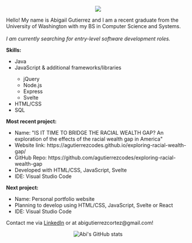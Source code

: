 <!-- 
  Tutorial: https://medium.com/design-bootcamp/how-to-design-an-attractive-github-profile-readme-3618d6c53783
  Header: https://github.com/kyechan99/capsule-render
  GitHub stats widget: https://github.com/anuraghazra/github-readme-stats 
-->

<div id="header">
  <p align='center'>
      <img src="https://capsule-render.vercel.app/api?type=waving&text=Hello%20there!&fontColor=FFFFFF&color=1D3363&height=200&fontSize=60&animation=fadeIn&fontAlignY=38"/>
  </p>
</div>

<div id="mainText">
  <div id="intro">
    <p>
      Hello! My name is Abigail Gutierrez and I am a recent graduate from the University of Washington with my BS in Computer Science and Systems.  <br /><br />
      <em>I am currently searching for entry-level software development roles.</em>
    </p>
  </div>


  <div id="skillsList">
    <p>
      <strong>Skills:</strong>
      <ul>
      <li>Java</li>
      <li>JavaScript & additional frameworks/libraries</li>
      <ul>
        <li>jQuery</li>
        <li>Node.js</li>
        <li>Express</li>
        <li>Svelte</li>
      </ul>
      <li>HTML/CSS</li>
      <li>SQL</li>
    </ul>
    </p>
  </div>
  

  <div id="recentProj">
    <p>
      <strong>Most recent project:</strong>
      <ul>
        <li>Name: "IS IT TIME TO BRIDGE THE RACIAL WEALTH GAP? An exploration of the effects of the racial wealth gap in America"</li>
        <li>Website link: https://agutierrezcodes.github.io/exploring-racial-wealth-gap/</li>
        <li>GitHub Repo: https://github.com/agutierrezcodes/exploring-racial-wealth-gap</li>
        <li>Developed with HTML/CSS, JavaScript, Svelte</li>
        <li>IDE: Visual Studio Code</li>
      </ul>
    </p>
  </div>

  <div id="nextProj">
    <p>
     <strong>Next project:</strong>
        <ul>
        <li>Name: Personal portfolio website</li>
        <li>Planning to develop using HTML/CSS, JavaScript, Svelte or React</li>
        <li>IDE: Visual Studio Code</li>
        </ul>
    </p>
  </div>


  <div id="contact">
    <p>
      Contact me via <a href="https://www.linkedin.com/in/abi-gutierrez/"> LinkedIn</a> or at abigutierrezcortez@gmail.com!
    </p>
  </div>

  <div id="statsWidget" align='center'>
  
  ![Abi's GitHub stats](https://github-readme-stats.vercel.app/api?username=agutierrezcodes&show_icons=true&theme=transparent)
  
  </div>
</div>




